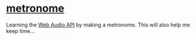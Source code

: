 # [metronome](https://kaczmarj.github.io/metronome/)

Learning the [Web Audio API](https://developer.mozilla.org/en-US/docs/Web/API/Web_Audio_API) by making a metronome. This will also help me keep time...
